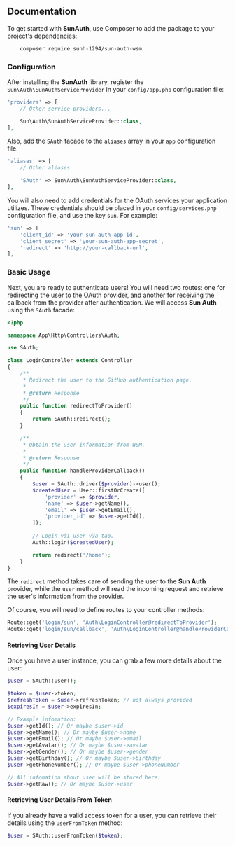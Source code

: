 
## Documentation

To get started with **SunAuth**, use Composer to add the package to your project's dependencies:

```bash
    composer require sunh-1294/sun-auth-wsm
```

### Configuration

After installing the **SunAuth** library, register the `Sun\Auth\SunAuthServiceProvider` in your `config/app.php` configuration file:

```php
'providers' => [
    // Other service providers...

    Sun\Auth\SunAuthServiceProvider::class,
],
```

Also, add the `SAuth` facade to the `aliases` array in your `app` configuration file:

```php
'aliases' => [
    // Other aliases

    'SAuth' => Sun\Auth\SunAuthServiceProvider::class,
],
```

You will also need to add credentials for the OAuth services your application utilizes. These credentials should be placed in your `config/services.php` configuration file, and use the key `sun`. For example:
```php
'sun' => [
    'client_id' => 'your-sun-auth-app-id',
    'client_secret' => 'your-sun-auth-app-secret',
    'redirect' => 'http://your-callback-url',
],
```
### Basic Usage

Next, you are ready to authenticate users! You will need two routes: one for redirecting the user to the OAuth provider, and another for receiving the callback from the provider after authentication. We will access **Sun Auth** using the `SAuth` facade:

```php
<?php

namespace App\Http\Controllers\Auth;

use SAuth;

class LoginController extends Controller
{
    /**
     * Redirect the user to the GitHub authentication page.
     *
     * @return Response
     */
    public function redirectToProvider()
    {
        return SAuth::redirect();
    }

    /**
     * Obtain the user information from WSM.
     *
     * @return Response
     */
    public function handleProviderCallback()
    {
        $user = SAuth::driver($provider)->user();
        $createdUser = User::firstOrCreate([
            'provider' => $provider,
            'name' => $user->getName(),
            'email' => $user->getEmail(),
            'provider_id' => $user->getId(),
        ]);
        
        // Login với user vừa tạo.
        Auth::login($createdUser);

        return redirect('/home');
    }
}
```

The `redirect` method takes care of sending the user to the **Sun Auth** provider, while the `user` method will read the incoming request and retrieve the user's information from the provider.

Of course, you will need to define routes to your controller methods:

```php
Route::get('login/sun', 'Auth\LoginController@redirectToProvider');
Route::get('login/sun/callback', 'Auth\LoginController@handleProviderCallback');
```

#### Retrieving User Details

Once you have a user instance, you can grab a few more details about the user:

```php
$user = SAuth::user();

$token = $user->token;
$refreshToken = $user->refreshToken; // not always provided
$expiresIn = $user->expiresIn;

// Example infomation:
$user->getId(); // Or maybe $user->id
$user->getName(); // Or maybe $user->name
$user->getEmail(); // Or maybe $user->email
$user->getAvatar(); // Or maybe $user->avatar
$user->getGender(); // Or maybe $user->gender
$user->getBirthday(); // Or maybe $user->birthday
$user->getPhoneNumber(); // Or maybe $user->phoneNumber

// All infomation about user will be stored here:
$user->getRaw(); // Or maybe $user->user
```

#### Retrieving User Details From Token

If you already have a valid access token for a user, you can retrieve their details using the `userFromToken` method:

```php
$user = SAuth::userFromToken($token);
```
